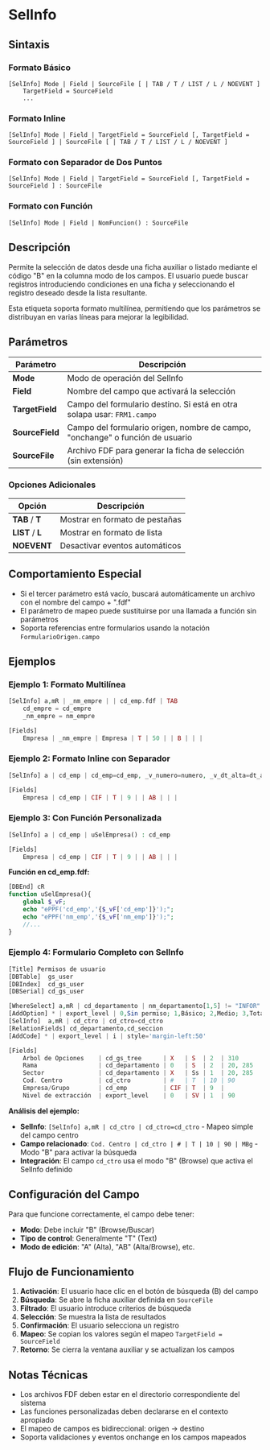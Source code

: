 # SelInfo

## Sintaxis

### Formato Básico
```
[SelInfo] Mode | Field | SourceFile [ | TAB / T / LIST / L / NOEVENT ]
    TargetField = SourceField
    ...
```

### Formato Inline
```
[SelInfo] Mode | Field | TargetField = SourceField [, TargetField = SourceField ] | SourceFile [ | TAB / T / LIST / L / NOEVENT ]
```

### Formato con Separador de Dos Puntos
```
[SelInfo] Mode | Field | TargetField = SourceField [, TargetField = SourceField ] : SourceFile
```

### Formato con Función
```
[SelInfo] Mode | Field | NomFuncion() : SourceFile
```

## Descripción

Permite la selección de datos desde una ficha auxiliar o listado mediante el código "B" en la columna modo de los campos. El usuario puede buscar registros introduciendo condiciones en una ficha y seleccionando el registro deseado desde la lista resultante.

Esta etiqueta soporta formato multilínea, permitiendo que los parámetros se distribuyan en varias líneas para mejorar la legibilidad.

## Parámetros

| Parámetro | Descripción |
|-----------|-------------|
| **Mode** | Modo de operación del SelInfo |
| **Field** | Nombre del campo que activará la selección |
| **TargetField** | Campo del formulario destino. Si está en otra solapa usar: `FRM1.campo` |
| **SourceField** | Campo del formulario origen, nombre de campo, "onchange" o función de usuario |
| **SourceFile** | Archivo FDF para generar la ficha de selección (sin extensión) |

### Opciones Adicionales
| Opción | Descripción |
|--------|-------------|
| **TAB** / **T** | Mostrar en formato de pestañas |
| **LIST** / **L** | Mostrar en formato de lista |
| **NOEVENT** | Desactivar eventos automáticos |

## Comportamiento Especial

- Si el tercer parámetro está vacío, buscará automáticamente un archivo con el nombre del campo + ".fdf"
- El parámetro de mapeo puede sustituirse por una llamada a función sin parámetros
- Soporta referencias entre formularios usando la notación `FormularioOrigen.campo`

## Ejemplos

### Ejemplo 1: Formato Multilínea
```php
[SelInfo] a,mR | _nm_empre | | cd_emp.fdf | TAB
    cd_empre = cd_empre
    _nm_empre = nm_empre

[Fields]
    Empresa | _nm_empre | Empresa | T | 50 | | B | | |
```

### Ejemplo 2: Formato Inline con Separador
```php
[SelInfo] a | cd_emp | cd_emp=cd_emp, _v_numero=numero, _v_dt_alta=dt_alta, _v_r_social=r_social : cd_emp

[Fields]
    Empresa | cd_emp | CIF | T | 9 | | AB | | |
```

### Ejemplo 3: Con Función Personalizada
```php
[SelInfo] a | cd_emp | uSelEmpresa() : cd_emp

[Fields]
    Empresa | cd_emp | CIF | T | 9 | | AB | | |
```

**Función en cd_emp.fdf:**
```php
[DBEnd] cR
function uSelEmpresa(){
    global $_vF;
    echo "ePPF('cd_emp','{$_vF['cd_emp']}');";
    echo "ePPF('nm_emp','{$_vF['nm_emp']}');";
    //...
}
```

### Ejemplo 4: Formulario Completo con SelInfo
```php
[Title] Permisos de usuario
[DBTable]  gs_user
[DBIndex]  cd_gs_user
[DBSerial] cd_gs_user

[WhereSelect] a,mR | cd_departamento | nm_departamento[1,5] != "INFOR"
[AddOption] * | export_level | 0,Sin permiso; 1,Básico; 2,Medio; 3,Total
[SelInfo]  a,mR | cd_ctro | cd_ctro=cd_ctro
[RelationFields] cd_departamento,cd_seccion
[AddCode] * | export_level | i | style='margin-left:50'

[Fields]
    Arbol de Opciones    | cd_gs_tree      | X   | S  | 2  | 310      | MQ  | 10        |                                | 
    Rama                 | cd_departamento | 0   | S  | 2  | 20, 285  | MQI |           |                                | 
    Sector               | cd_departamento | X   | Ss | 1  | 20, 285  | MQI |           |                                | 
    Cod. Centro          | cd_ctro         | #   | T  | 10 | 90       | MBg | *cd*ctro_ |                                |
    Empresa/Grupo        | cd_emp          | CIF | T  | 9  |          | MQ  | *Cif*     | '#'.length==0 or '#'.length==9 | La longitud del CIF tiene que ser de 9
    Nivel de extracción  | export_level    | 0   | SV | 1  | 90       | ML  | 0         | #<4                            | El NIVEL de EXTRACCION es de 0 a 3
```

**Análisis del ejemplo:**
- **SelInfo**: `[SelInfo] a,mR | cd_ctro | cd_ctro=cd_ctro` - Mapeo simple del campo centro
- **Campo relacionado**: `Cod. Centro | cd_ctro | # | T | 10 | 90 | MBg` - Modo "B" para activar la búsqueda
- **Integración**: El campo `cd_ctro` usa el modo "B" (Browse) que activa el SelInfo definido

## Configuración del Campo

Para que funcione correctamente, el campo debe tener:
- **Modo**: Debe incluir "B" (Browse/Buscar)
- **Tipo de control**: Generalmente "T" (Text)
- **Modo de edición**: "A" (Alta), "AB" (Alta/Browse), etc.

## Flujo de Funcionamiento

1. **Activación**: El usuario hace clic en el botón de búsqueda (B) del campo
2. **Búsqueda**: Se abre la ficha auxiliar definida en `SourceFile`
3. **Filtrado**: El usuario introduce criterios de búsqueda
4. **Selección**: Se muestra la lista de resultados
5. **Confirmación**: El usuario selecciona un registro
6. **Mapeo**: Se copian los valores según el mapeo `TargetField = SourceField`
7. **Retorno**: Se cierra la ventana auxiliar y se actualizan los campos

## Notas Técnicas

- Los archivos FDF deben estar en el directorio correspondiente del sistema
- Las funciones personalizadas deben declararse en el contexto apropiado
- El mapeo de campos es bidireccional: origen → destino
- Soporta validaciones y eventos onchange en los campos mapeados